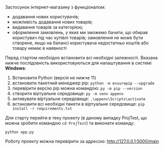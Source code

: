 Застосунок інтернет-магазину з функціоналом:

- додавання нових користувачів;
- можливість додавання нових товарів;
- видавання товарів за категорією;
- оформлення замовлень, у яких ми зможемо бачити, що обирав користувач під час купівлі товарів; замовлення не може бути створене, якщо на балансі користувача недостатньо коштів або товару немає в наявності

Перед стартом необхідно встановити всі необхідні залежності.
Вказана нижче послідовність використовуються для налаштування в системі **Windows**:

1. Встановити Python (версія не нижче 11)
2. встановити пакетний менеджер pip: `python -m ensurepip --upgrade`
3. перевірити версію pip можна командою: `py -m pip --version`
4. створити віртуальне середовище: `py -m venv appenv`
5. активувати віртуальне середовище: `.\appenv\Scripts\activate`
6. встановити всі необхідні пакети в віртуальне середовище: `pip install -r requirements.txt`

Для старту перейти в теку проекту (в даному випадку ProjTest, що можна зробити командою `cd ProjTest`)
та виконати команду: 

```python app.py```

Роботу проекту можна перевірити за адресою: http://127.0.0.1:5000/main